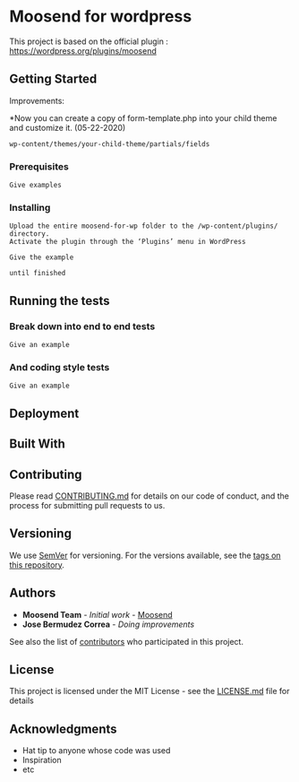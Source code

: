 # Moosend for wordpress

This project is based on the official plugin : https://wordpress.org/plugins/moosend

## Getting Started
Improvements:

*Now you can create a copy of form-template.php into your child theme and customize it. (05-22-2020)
	
```
wp-content/themes/your-child-theme/partials/fields
```

### Prerequisites


```
Give examples
```

### Installing

	Upload the entire moosend-for-wp folder to the /wp-content/plugins/ directory.
    Activate the plugin through the ‘Plugins’ menu in WordPress


```
Give the example
```


```
until finished
```



## Running the tests



### Break down into end to end tests



```
Give an example
```

### And coding style tests



```
Give an example
```

## Deployment



## Built With



## Contributing

Please read [CONTRIBUTING.md](https://gist.github.com/PurpleBooth/b24679402957c63ec426) for details on our code of conduct, and the process for submitting pull requests to us.

## Versioning

We use [SemVer](http://semver.org/) for versioning. For the versions available, see the [tags on this repository](https://github.com/your/project/tags). 

## Authors

* **Moosend Team** - *Initial work* - [Moosend](https://wordpress.org/plugins/moosend)
* **Jose Bermudez Correa** - *Doing improvements*

See also the list of [contributors](https://github.com/your/project/contributors) who participated in this project.

## License

This project is licensed under the MIT License - see the [LICENSE.md](LICENSE.md) file for details

## Acknowledgments

* Hat tip to anyone whose code was used
* Inspiration
* etc

